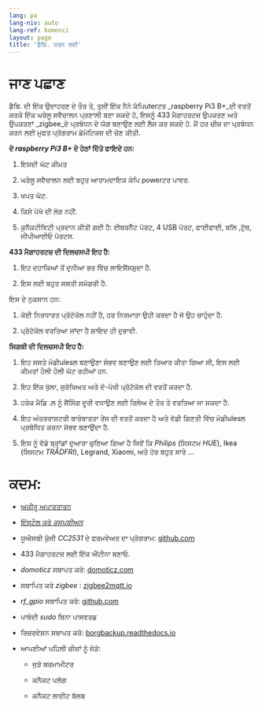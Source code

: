 ```yaml
---
lang: pa
lang-niv: auto
lang-ref: komenci
layout: page
title: 'ਡੈਬਿ. ਕਰਨ ਲਈ'
---
```


# ਜਾਣ ਪਛਾਣ
ਡੈਬਿ. ਦੀ ਇੱਕ ਉਦਾਹਰਣ ਦੇ ਤੌਰ ਤੇ, ਤੁਸੀਂ ਇੱਕ ਨੈਨੋ ਕੰਪਿuterਟਰ _raspberry Pi3 B+_ਦੀ ਵਰਤੋਂ ਕਰਕੇ ਇੱਕ ਘਰੇਲੂ ਸਵੈਚਾਲਨ ਪ੍ਰਣਾਲੀ ਬਣਾ ਸਕਦੇ ਹੋ, ਇਸਨੂੰ 433 ਮੈਗਾਹਰਟਜ਼ ਉਪਕਰਣ ਅਤੇ ਉਪਕਰਣਾਂ _zigbee_ਦੇ ਪ੍ਰਬੰਧਨ ਦੇ ਯੋਗ ਬਣਾਉਣ ਲਈ ਲੈਸ ਕਰ ਸਕਦੇ ਹੋ. ਮੈਂ ਹਰ ਚੀਜ਼ ਦਾ ਪ੍ਰਬੰਧਨ ਕਰਨ ਲਈ ਮੁਫਤ ਪ੍ਰੋਗਰਾਮ ਡੋਮੋਟਿਕਜ਼ ਦੀ ਚੋਣ ਕੀਤੀ.

**ਦੇ _raspberry Pi3 B+_ ਦੇ ਹੇਠਾਂ ਦਿੱਤੇ ਫਾਇਦੇ ਹਨ:**

 1. ਇਸਦੀ ਘੱਟ ਕੀਮਤ

 2. ਘਰੇਲੂ ਸਵੈਚਾਲਨ ਲਈ ਬਹੁਤ ਆਰਾਮਦਾਇਕ ਕੰਪਿ powerਟਰ ਪਾਵਰ.

 3. ਖਪਤ ਘੱਟ.

 4. ਕਿਸੇ ਪੱਖੇ ਦੀ ਲੋੜ ਨਹੀਂ.

 5. ਕੁਨੈਕਟੀਵਿਟੀ ਪ੍ਰਦਾਨ ਕੀਤੀ ਗਈ ਹੈ: ਈਥਰਨੈੱਟ ਪੋਰਟ, 4 USB ਪੋਰਟ, ਫਾਈਫਾਈ, ਬਲਿ ,ਟੁੱਥ, ਜੀਪੀਆਈਓ ਪੋਰਟਸ.



**433 ਮੈਗਾਹਰਟਜ਼ ਦੀ ਦਿਲਚਸਪੀ ਇਹ ਹੈ:**

 1. ਇਹ ਦਹਾਕਿਆਂ ਤੋਂ ਦੁਨੀਆ ਭਰ ਵਿੱਚ ਲਾਇਸੈਂਸਸ਼ੁਦਾ ਹੈ.

 2. ਇਸ ਲਈ ਬਹੁਤ ਸਸਤੀ ਸਮੱਗਰੀ ਹੈ.


 
ਇਸ ਦੇ ਨੁਕਸਾਨ ਹਨ:

 1. ਕੋਈ ਨਿਰਧਾਰਤ ਪ੍ਰੋਟੋਕੋਲ ਨਹੀਂ ਹੈ, ਹਰ ਨਿਰਮਾਤਾ ਉਹੀ ਕਰਦਾ ਹੈ ਜੋ ਉਹ ਚਾਹੁੰਦਾ ਹੈ.

 2. ਪ੍ਰੋਟੋਕੋਲ ਵਰਤਿਆ ਜਾਂਦਾ ਹੈ ਸ਼ਾਇਦ ਹੀ ਦੁਭਾਵੀ.



**ਜਿਗਬੀ ਦੀ ਦਿਲਚਸਪੀ ਇਹ ਹੈ:**

 1. ਇਹ ਸਸਤੇ ਮੋਡੀulesਲ ਬਣਾਉਣਾ ਸੰਭਵ ਬਣਾਉਣ ਲਈ ਤਿਆਰ ਕੀਤਾ ਗਿਆ ਸੀ, ਇਸ ਲਈ ਕੀਮਤਾਂ ਹੌਲੀ ਹੌਲੀ ਘੱਟ ਰਹੀਆਂ ਹਨ.

 1. ਇਹ ਇੱਕ ਖੁੱਲਾ, ਸੁਰੱਖਿਅਤ ਅਤੇ ਦੋ-ਪੱਖੀ ਪ੍ਰੋਟੋਕੋਲ ਦੀ ਵਰਤੋਂ ਕਰਦਾ ਹੈ.

 1. ਹਰੇਕ ਮੈਡਿ .ਲ ਨੂੰ ਸੈਂਸਿੰਗ ਦੂਰੀ ਵਧਾਉਣ ਲਈ ਰਿਲੇਅ ਦੇ ਤੌਰ ਤੇ ਵਰਤਿਆ ਜਾ ਸਕਦਾ ਹੈ.

 1. ਇਹ ਅੰਤਰਰਾਸ਼ਟਰੀ ਬਾਰੰਬਾਰਤਾ ਰੇਂਜ ਦੀ ਵਰਤੋਂ ਕਰਦਾ ਹੈ ਅਤੇ ਵੱਡੀ ਗਿਣਤੀ ਵਿੱਚ ਮੋਡੀulesਲ ਪ੍ਰਬੰਧਿਤ ਕਰਨਾ ਸੰਭਵ ਬਣਾਉਂਦਾ ਹੈ.

 1. ਇਸ ਨੂੰ ਵੱਡੇ ਬ੍ਰਾਂਡਾਂ ਦੁਆਰਾ ਚੁਣਿਆ ਗਿਆ ਹੈ ਜਿਵੇਂ ਕਿ _Philips_ (ਸਿਸਟਮ _HUE_), Ikea (ਸਿਸਟਮ _TRÅDFRI_), Legrand, Xiaomi, ਅਤੇ ਹੋਰ ਬਹੁਤ ਸਾਰੇ ...



# ਕਦਮ:

* [ਅਕੀਰੂ ਅਪਾਰਤਾਰਨ](_posts/2020-08-31-aparataro.md)

* [ਇੰਸਟੌਲ ਕਰੋ _ਰਸਪਬੀਅਨ_](_posts/2020-12-22-instali_raspbian.md)

* ਯੂਐਸਬੀ ਕੁੰਜੀ _CC2531_ ਦੇ ਫਰਮਵੇਅਰ ਦਾ ਪ੍ਰੋਗਰਾਮ: [github.com](https://github.com/jmichault/flash_cc2531)
  

* 433 ਮੈਗਾਹਰਟਜ਼ ਲਈ ਇੱਕ ਐਂਟੀਨਾ ਬਣਾਓ.

*  _domoticz_ ਸਥਾਪਤ ਕਰੋ: [domoticz.com](https://www.domoticz.com/wiki/Raspberry_Pi)
  

* ਸਥਾਪਿਤ ਕਰੋ _zigbee_ : [zigbee2mqtt.io](https://www.zigbee2mqtt.io/getting_started/running_zigbee2mqtt.html)

*  _rf_gpio_ ਸਥਾਪਿਤ ਕਰੋ: [github.com](https://github.com/jmichault/rf_gpio/blob/master/LeguMin.md)
  

* ਪਾਬੰਦੀ _sudo_ ਬਿਨਾ ਪਾਸਵਰਡ

* ਰਿਜ਼ਰਵੇਸ਼ਨ ਸਥਾਪਤ ਕਰੋ: [borgbackup.readthedocs.io](https://borgbackup.readthedocs.io/en/stable/installation.html)

* ਆਪਣੀਆਂ ਪਹਿਲੀ ਚੀਜ਼ਾਂ ਨੂੰ ਜੋੜੋ:  

  * ਜੁੜੋ ਥਰਮਾਮੀਟਰ

  * ਕਨੈਕਟ ਪਲੱਗ

  * ਕਨੈਕਟ ਲਾਈਟ ਬੱਲਬ


